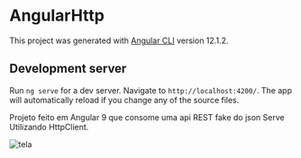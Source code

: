 # AngularHttp

This project was generated with [Angular CLI](https://github.com/angular/angular-cli) version 12.1.2.

## Development server

Run `ng serve` for a dev server. Navigate to `http://localhost:4200/`. The app will automatically reload if you change any of the source files.

Projeto feito em Angular 9  que consome uma api REST fake do json Serve Utilizando HttpClient.

![tela](https://user-images.githubusercontent.com/66754738/142921310-0de67c48-b728-4ac7-ba40-df0c62ddb299.png)
